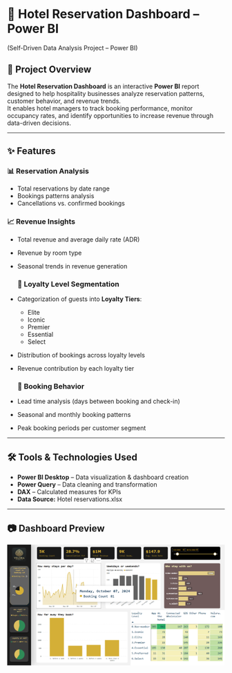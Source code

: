 # 🏨 Hotel Reservation Dashboard – Power BI
(Self-Driven Data Analysis Project – Power BI)

## 📄 Project Overview
The **Hotel Reservation Dashboard** is an interactive **Power BI** report designed to help hospitality businesses analyze reservation patterns, customer behavior, and revenue trends.  
It enables hotel managers to track booking performance, monitor occupancy rates, and identify opportunities to increase revenue through data-driven decisions.

---
## ✨ Features

### 📊 Reservation Analysis
- Total reservations by date range
- Bookings patterns analysis
- Cancellations vs. confirmed bookings
  
### 📈 Revenue Insights
- Total revenue and average daily rate (ADR)
- Revenue by room type
- Seasonal trends in revenue generation

  ### 👥 Loyalty Level Segmentation
- Categorization of guests into **Loyalty Tiers**:
  - Elite
  - Iconic
  - Premier
  - Essential
  - Select
- Distribution of bookings across loyalty levels
- Revenue contribution by each loyalty tier

  ### 📅 Booking Behavior
- Lead time analysis (days between booking and check-in)
- Seasonal and monthly booking patterns
- Peak booking periods per customer segment
---

  ## 🛠 Tools & Technologies Used
- **Power BI Desktop** – Data visualization & dashboard creation
- **Power Query** – Data cleaning and transformation
- **DAX** – Calculated measures for KPIs
- **Data Source:** Hotel reservations.xlsx

---

## 📷 Dashboard Preview
![Reservation Overview]( https://github.com/MGHirushiThilakna/Hotel-Reservation-Data-Dashboard/blob/main/Screenshots/Screenshot-Hotel%20reservation.png )

